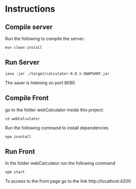 # Instructions

## Compile server
Run the following to compile the server:
```
mvn clean install
```

## Run Server
```
java -jar ./target/calculator-0.0.1-SNAPSHOT.jar
```
The saver is listening on port 8080

## Compile Front
go to the folder webCalculator inside this project:
```
cd webCalculator
```
Run the following command to install dependencies
```
npm insntall
```

## Run Front
In the folder webCalculator run the following command
```
npm start
```
To access to the front page go to the link http://localhost:4200
